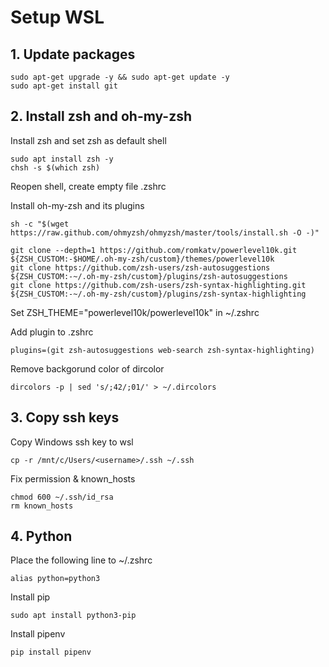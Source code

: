 # Setup WSL

## 1. __Update packages__

```
sudo apt-get upgrade -y && sudo apt-get update -y
sudo apt-get install git
```

## 2. __Install zsh and oh-my-zsh__

Install zsh and set zsh as default shell
```
sudo apt install zsh -y
chsh -s $(which zsh)
```
Reopen shell, create empty file .zshrc

Install oh-my-zsh and its plugins
```
sh -c "$(wget https://raw.github.com/ohmyzsh/ohmyzsh/master/tools/install.sh -O -)"

git clone --depth=1 https://github.com/romkatv/powerlevel10k.git ${ZSH_CUSTOM:-$HOME/.oh-my-zsh/custom}/themes/powerlevel10k
git clone https://github.com/zsh-users/zsh-autosuggestions ${ZSH_CUSTOM:-~/.oh-my-zsh/custom}/plugins/zsh-autosuggestions
git clone https://github.com/zsh-users/zsh-syntax-highlighting.git ${ZSH_CUSTOM:-~/.oh-my-zsh/custom}/plugins/zsh-syntax-highlighting
```

Set ZSH_THEME="powerlevel10k/powerlevel10k" in ~/.zshrc

Add plugin to .zshrc
```
plugins=(git zsh-autosuggestions web-search zsh-syntax-highlighting)
```

Remove backgorund color of dircolor
```
dircolors -p | sed 's/;42/;01/' > ~/.dircolors
```

## 3. __Copy ssh keys__

Copy Windows ssh key to wsl
```
cp -r /mnt/c/Users/<username>/.ssh ~/.ssh
```
Fix permission & known_hosts
```
chmod 600 ~/.ssh/id_rsa
rm known_hosts
```

## 4. __Python__

Place the following line to ~/.zshrc
```
alias python=python3

```
Install pip
```
sudo apt install python3-pip
```
Install pipenv
```
pip install pipenv
```